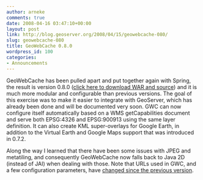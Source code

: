 ```yaml
---
author: arneke
comments: true
date: 2008-04-16 03:47:10+00:00
layout: post
link: http://blog.geoserver.org/2008/04/15/geowebcache-080/
slug: geowebcache-080
title: GeoWebCache 0.8.0
wordpress_id: 100
categories:
- Announcements
---
```


GeoWebCache has been pulled apart and put together again with Spring, the result is version 0.8.0 ([click here to download WAR and source](http://sourceforge.net/project/showfiles.php?group_id=215120)) and it is much more modular and configurable than previous versions. The goal of this exercise was to make it easier to integrate with GeoServer, which has already been done and will be documented very soon. GWC can now configure itself automatically based on a WMS getCapabilities document and serve both EPSG:4326 and EPSG:900913 using the same layer definition. It can also create KML super-overlays for Google Earth, in addition to the Virtual Earth and Google Maps support that was introduced in 0.7.2.

Along the way I learned that there have been some issues with JPEG and metatiling, and consequently GeoWebCache now falls back to Java 2D (instead of JAI) when dealing with those. Note that URLs used in GWC, and a few configuration parameters, have [changed since the previous version](http://geowebcache.org/trac/wiki/Version0.8).
